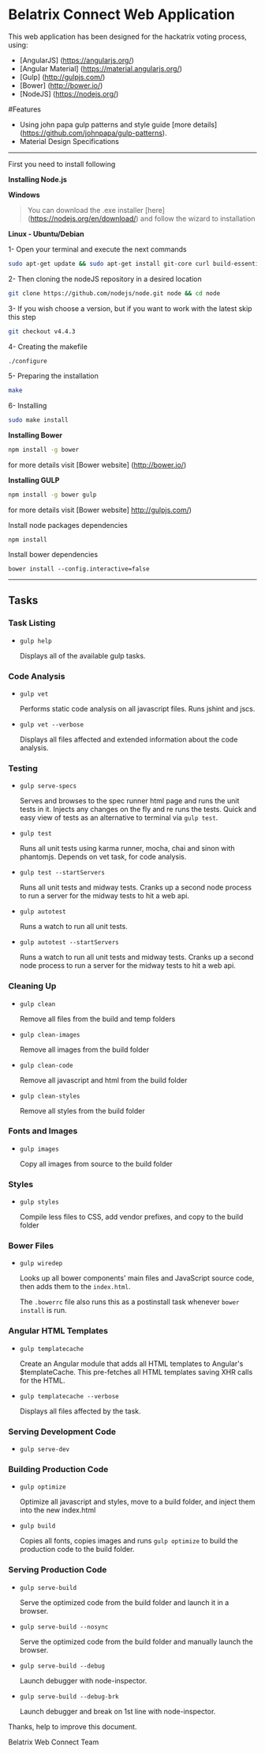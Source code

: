 Belatrix Connect Web Application
=============

This web application has been designed for the hackatrix voting process, using:

- [AngularJS] (https://angularjs.org/)
- [Angular Material] (https://material.angularjs.org/)
- [Gulp] (http://gulpjs.com/)
- [Bower] (http://bower.io/)
- [NodeJS] (https://nodejs.org/)

#Features

- Using john papa gulp patterns and style guide [more details] (https://github.com/johnpapa/gulp-patterns).
- Material Design Specifications

-----------------------------------

First you need to install following

**Installing Node.js**

**Windows**
> You can download the .exe installer [here] (https://nodejs.org/en/download/) and follow the wizard to installation

**Linux - Ubuntu/Debian**

1- Open your terminal and execute the next commands
```bash
sudo apt-get update && sudo apt-get install git-core curl build-essential openssl libssl-dev
```
2- Then cloning the nodeJS repository in a desired location
```bash
git clone https://github.com/nodejs/node.git node && cd node
```
3- If you wish choose a version, but if you want to work with the latest skip this step
```bash
git checkout v4.4.3
```
4- Creating the makefile
```bash
./configure
```
5- Preparing the installation
```bash
make
```
6- Installing
```bash
sudo make install
```

**Installing Bower**
```bash
npm install -g bower
```
for more details visit [Bower website] (http://bower.io/)

**Installing GULP**
```bash
npm install -g bower gulp
```
for more details visit [Bower website] http://gulpjs.com/)


Install node packages dependencies

`npm install`

Install bower dependencies

`bower install --config.interactive=false`

-----------------------------------

## Tasks

### Task Listing

- `gulp help`

    Displays all of the available gulp tasks.

### Code Analysis

- `gulp vet`

    Performs static code analysis on all javascript files. Runs jshint and jscs.

- `gulp vet --verbose`

    Displays all files affected and extended information about the code analysis.

### Testing

- `gulp serve-specs`

    Serves and browses to the spec runner html page and runs the unit tests in it. Injects any changes on the fly and re runs the tests. Quick and easy view of tests as an alternative to terminal via `gulp test`.

- `gulp test`

    Runs all unit tests using karma runner, mocha, chai and sinon with phantomjs. Depends on vet task, for code analysis.

- `gulp test --startServers`

    Runs all unit tests and midway tests. Cranks up a second node process to run a server for the midway tests to hit a web api.

- `gulp autotest`

    Runs a watch to run all unit tests.

- `gulp autotest --startServers`

    Runs a watch to run all unit tests and midway tests. Cranks up a second node process to run a server for the midway tests to hit a web api.

### Cleaning Up

- `gulp clean`

    Remove all files from the build and temp folders

- `gulp clean-images`

    Remove all images from the build folder

- `gulp clean-code`

    Remove all javascript and html from the build folder

- `gulp clean-styles`

    Remove all styles from the build folder

### Fonts and Images

- `gulp images`

    Copy all images from source to the build folder

### Styles

- `gulp styles`

    Compile less files to CSS, add vendor prefixes, and copy to the build folder

### Bower Files

- `gulp wiredep`

    Looks up all bower components' main files and JavaScript source code, then adds them to the `index.html`.

    The `.bowerrc` file also runs this as a postinstall task whenever `bower install` is run.

### Angular HTML Templates

- `gulp templatecache`

    Create an Angular module that adds all HTML templates to Angular's $templateCache. This pre-fetches all HTML templates saving XHR calls for the HTML.

- `gulp templatecache --verbose`

    Displays all files affected by the task.

### Serving Development Code

- `gulp serve-dev`


### Building Production Code

- `gulp optimize`

    Optimize all javascript and styles, move to a build folder, and inject them into the new index.html

- `gulp build`

    Copies all fonts, copies images and runs `gulp optimize` to build the production code to the build folder.

### Serving Production Code

- `gulp serve-build`

    Serve the optimized code from the build folder and launch it in a browser.

- `gulp serve-build --nosync`

    Serve the optimized code from the build folder and manually launch the browser.

- `gulp serve-build --debug`

    Launch debugger with node-inspector.

- `gulp serve-build --debug-brk`

    Launch debugger and break on 1st line with node-inspector.



Thanks, help to improve this document.

Belatrix Web Connect Team
